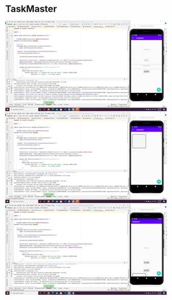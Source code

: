 # TaskMaster

![addtasks](../screenshots/img/addTasks.png)
![alltasks](../screenshots/img/allTasks.png)
![home](../screenshots/img/home.png)